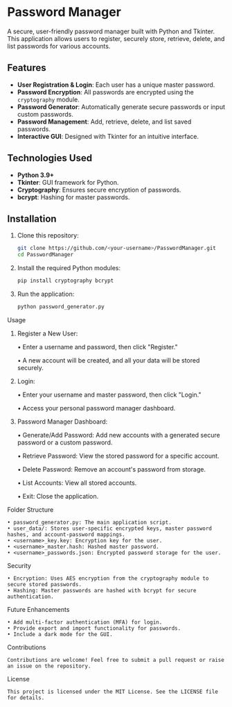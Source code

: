 # Password Manager

A secure, user-friendly password manager built with Python and Tkinter. This application allows users to register, securely store, retrieve, delete, and list passwords for various accounts. 

## Features

- **User Registration & Login**: Each user has a unique master password.
- **Password Encryption**: All passwords are encrypted using the `cryptography` module.
- **Password Generator**: Automatically generate secure passwords or input custom passwords.
- **Password Management**: Add, retrieve, delete, and list saved passwords.
- **Interactive GUI**: Designed with Tkinter for an intuitive interface.

## Technologies Used

- **Python 3.9+**
- **Tkinter**: GUI framework for Python.
- **Cryptography**: Ensures secure encryption of passwords.
- **bcrypt**: Hashing for master passwords.

## Installation

1. Clone this repository:
   ```bash
   git clone https://github.com/<your-username>/PasswordManager.git
   cd PasswordManager

2. Install the required Python modules:
    ```bash
    pip install cryptography bcrypt

3. Run the application:
    ```bash
    python password_generator.py


Usage

1. Register a New User:

    • Enter a username and password, then click "Register."

    • A new account will be created, and all your data will be stored securely.

2. Login:

    • Enter your username and master password, then click "Login."

    • Access your personal password manager dashboard.

3. Password Manager Dashboard:

    • Generate/Add Password: Add new accounts with a generated secure password or a custom password.

    • Retrieve Password: View the stored password for a specific account.

    • Delete Password: Remove an account's password from storage.

    • List Accounts: View all stored accounts.

    • Exit: Close the application.

Folder Structure

    • password_generator.py: The main application script.
    • user_data/: Stores user-specific encrypted keys, master password hashes, and account-password mappings.
    • <username>_key.key: Encryption key for the user.
    • <username>_master.hash: Hashed master password.
    • <username>_passwords.json: Encrypted password storage for the user.

Security

    • Encryption: Uses AES encryption from the cryptography module to secure stored passwords.
    • Hashing: Master passwords are hashed with bcrypt for secure authentication.

Future Enhancements

    • Add multi-factor authentication (MFA) for login.
    • Provide export and import functionality for passwords.
    • Include a dark mode for the GUI.

Contributions

    Contributions are welcome! Feel free to submit a pull request or raise an issue on the repository.

License

    This project is licensed under the MIT License. See the LICENSE file for details.
